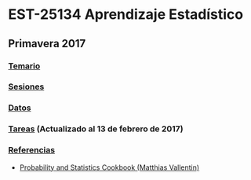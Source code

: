 # EST-25134 Aprendizaje Estadístico

## Primavera 2017

### <a href="https://github.com/jcmartinezovando/est25134_2017a/blob/master/EST25134_AprendizajeEstadistico_Descripcion.pdf">Temario</a>

### <a href='https://github.com/jcmartinezovando/est25134_2017a/tree/master/sesiones'>Sesiones</a>

### <a href='https://github.com/jcmartinezovando/est25134_2017a/tree/master/datos'>Datos</a>

### <a href='https://github.com/jcmartinezovando/est25134_2017a/blob/master/EST25134_AprendizajeEstadistico_Tareas.pdf'>Tareas</a> (Actualizado al 13 de febrero de 2017)

### <a href='https://github.com/jcmartinezovando/est25134_2017a/tree/master/referencias'>Referencias</a>

* <a href='https://www.google.com.mx/url?sa=t&rct=j&q=&esrc=s&source=web&cd=3&cad=rja&uact=8&ved=0ahUKEwj3xZ7To43SAhVY8WMKHSKDBWcQFggqMAI&url=http%3A%2F%2Fpages.cs.wisc.edu%2F~tdw%2Ffiles%2Fcookbook-en.pdf&usg=AFQjCNELmigL_PiJt8Qp4ri57epxnDGGLA&sig2=_kEY0srNpnw0Shpj78-M2g'>Probability and Statistics Cookbook (Matthias Vallentin)</a>


<iframe id="forum_embed"
  src="javascript:void(0)"
  scrolling="no"
  frameborder="0"
  width="900"
  height="700">
</iframe>
<script type="text/javascript">
  document.getElementById('forum_embed').src =
     'https://groups.google.com/forum/embed/?place=forum/est25134_2017a'
     + '&showsearch=true&showpopout=true&showtabs=false'
     + '&parenturl=' + encodeURIComponent(window.location.href);
</script> 
